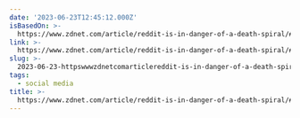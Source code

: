 ```yaml
---
date: '2023-06-23T12:45:12.000Z'
isBasedOn: >-
  https://www.zdnet.com/article/reddit-is-in-danger-of-a-death-spiral/#ftag=RSSbaffb68
link: >-
  https://www.zdnet.com/article/reddit-is-in-danger-of-a-death-spiral/#ftag=RSSbaffb68
slug: >-
  2023-06-23-httpswwwzdnetcomarticlereddit-is-in-danger-of-a-death-spiralftagrssbaffb68
tags:
  - social media
title: >-
  https://www.zdnet.com/article/reddit-is-in-danger-of-a-death-spiral/#ftag=RSSbaffb68
---
```


